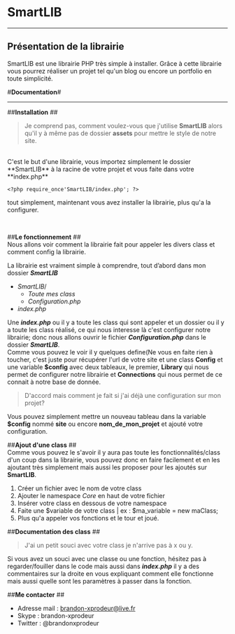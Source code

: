 # **SmartLIB** #
___
## Présentation de la librairie ##
SmartLIB est une librairie PHP très simple à installer. Grâce à cette librairie vous pourrez réaliser un projet tel qu'un blog ou encore un portfolio en toute simplicité.

#**Documentation**#
___


##**Installation** ##
<br/>

>Je comprend pas, comment voulez-vous que j'utilise **SmartLIB** alors qu'il y à même pas de dossier **assets** pour mettre le style de notre site.
<br/>
C'est le but d'une librairie, vous importez simplement le dossier **SmartLIB** à la racine de votre projet et vous faite dans votre **index.php**
 
    <?php require_once'SmartLIB/index.php'; ?>


tout simplement, maintenant vous avez installer la librairie, plus qu'a la configurer.

<br/>

##**Le fonctionnement** ##
<br/>
Nous allons voir comment la librairie fait pour appeler les divers class et comment config la librairie.

La librairie est vraiment simple à comprendre, tout d’abord dans mon dossier  ***SmartLIB***

- *SmartLIB*/
   - *Toute mes class*
   - *Configuration.php*
- *index.php*

Une ***index.php*** ou il y a toute les class qui sont appeler et un dossier ou il y a toute les class réalisé, ce qui nous interesse là c'est configurer notre librairie; donc nous allons ouvrir le fichier ***Configuration.php*** dans le dossier ***SmartLIB***.
<br/>
Comme vous pouvez le voir il y quelques define(Ne vous en faite rien à toucher, c'est juste pour récupérer l'url de votre site et une class **Config** et une variable **$config** avec deux tableaux, le premier, **Library** qui nous permet de configurer notre librairie et **Connections** qui nous permet de ce connait à notre base de donnée.


> D'accord mais comment je fait si j'ai déjà une configuration sur mon projet?

Vous pouvez simplement mettre un nouveau tableau dans la variable **$config** nommé **site**  ou encore **nom_de_mon_projet** et ajouté votre configuration.


##**Ajout d'une class** ##
<br/>
Comme vous pouvez le s'avoir il y aura pas toute les fonctionnalités/class d'un coup dans la librairie, vous pouvez donc en faire facilement et en les ajoutant très simplement mais aussi les proposer pour les ajoutés sur **SmartLIB**.

1. Créer un fichier avec le nom de votre class
2. Ajouter le namespace *Core* en haut de votre fichier
3. Insérer votre class en dessous de votre namespace
4. Faite une $variable de votre class | ex : $ma_variable = new maClass;
5. Plus qu'a appeler vos fonctions et le tour et joué.

##**Documentation des class** ##
<br/>

> J'ai un petit souci avec votre class je n'arrive pas à x ou y.

Si vous avez un souci avec une classe ou une fonction, hésitez pas à regarder/fouiller dans le code mais aussi dans ***index.php*** il y a des commentaires sur la droite en vous expliquant comment elle fonctionne mais aussi quelle sont les paramètres à passer dans la fonction.

##**Me contacter** ##
<br/>
* Adresse mail : brandon-xprodeur@live.fr
* Skype : brandon-xprodeur
* Twitter : @brandonxprodeur
